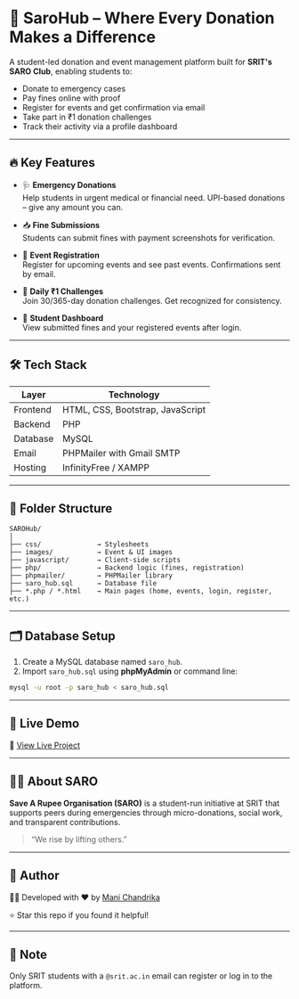 # 💸 SaroHub – Where Every Donation Makes a Difference

A student-led donation and event management platform built for **SRIT's SARO Club**, enabling students to:

- Donate to emergency cases
- Pay fines online with proof
- Register for events and get confirmation via email
- Take part in ₹1 donation challenges
- Track their activity via a profile dashboard

---

## 🔥 Key Features

- 🩺 **Emergency Donations**  
  Help students in urgent medical or financial need. UPI-based donations – give any amount you can.

- 📥 **Fine Submissions**  
  Students can submit fines with payment screenshots for verification.

- 📅 **Event Registration**  
  Register for upcoming events and see past events. Confirmations sent by email.

- 💪 **Daily ₹1 Challenges**  
  Join 30/365-day donation challenges. Get recognized for consistency.

- 🧾 **Student Dashboard**  
  View submitted fines and your registered events after login.

---

## 🛠 Tech Stack

| Layer     | Technology                            |
|-----------|----------------------------------------|
| Frontend  | HTML, CSS, Bootstrap, JavaScript       |
| Backend   | PHP                                     |
| Database  | MySQL                                   |
| Email     | PHPMailer with Gmail SMTP              |
| Hosting   | InfinityFree / XAMPP                   |

---

## 📁 Folder Structure

```
SAROHub/
│
├── css/              → Stylesheets  
├── images/           → Event & UI images  
├── javascript/       → Client-side scripts  
├── php/              → Backend logic (fines, registration)  
├── phpmailer/        → PHPMailer library  
├── saro_hub.sql      → Database file  
├── *.php / *.html    → Main pages (home, events, login, register, etc.)  
```

---

## 🗂 Database Setup

1. Create a MySQL database named `saro_hub`.
2. Import `saro_hub.sql` using **phpMyAdmin** or command line:

```bash
mysql -u root -p saro_hub < saro_hub.sql
```

---

## 🚀 Live Demo

🔗 [View Live Project](https://your-deployed-link.com)  


---

## 🙋‍♀️ About SARO

**Save A Rupee Organisation (SARO)** is a student-run initiative at SRIT that supports peers during emergencies through micro-donations, social work, and transparent contributions.

> “We rise by lifting others.”

---

## 🧠 Author

👩‍💻 Developed with ❤️ by [Mani Chandrika](https://github.com/mani-chandrika549)

⭐ Star this repo if you found it helpful!

---

## 📌 Note

Only SRIT students with a `@srit.ac.in` email can register or log in to the platform.


